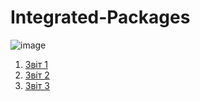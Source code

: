 # Integrated-Packages

![image](https://user-images.githubusercontent.com/113579489/210776144-725ad330-cc10-4def-aa5b-a8ae8020ce73.png)


1. [Звіт 1]()
2. [Звіт 2]()
3. [Звіт 3]()
